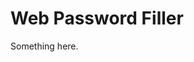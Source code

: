 [title]: # (Web Password Filler)
[tags]: # (XXX)
[priority]: # (6797)
# Web Password Filler
Something here.
